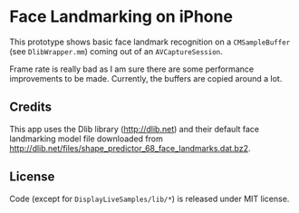 # Face Landmarking on iPhone

This prototype shows basic face landmark recognition on a ```CMSampleBuffer``` (see ```DlibWrapper.mm```) coming out of an ```AVCaptureSession```.

Frame rate is really bad as I am sure there are some performance improvements to be made. Currently, the buffers are copied around a lot.

## Credits

This app uses the Dlib library (<http://dlib.net>) and their default face landmarking model file downloaded from <http://dlib.net/files/shape_predictor_68_face_landmarks.dat.bz2>.

## License

Code (except for ```DisplayLiveSamples/lib/*```) is released under MIT license.